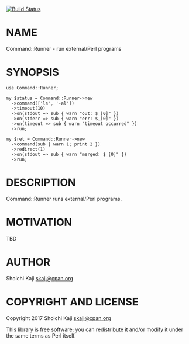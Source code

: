 [![Build Status](https://travis-ci.org/skaji/Command-Runner.svg?branch=master)](https://travis-ci.org/skaji/Command-Runner)

# NAME

Command::Runner - run external/Perl programs

# SYNOPSIS

    use Command::Runner;

    my $status = Command::Runner->new
      ->command(['ls', '-al'])
      ->timeout(10)
      ->on(stdout => sub { warn "out: $_[0]" })
      ->on(stderr => sub { warn "err: $_[0]" })
      ->on(timeout => sub { warn "timeout occurred" })
      ->run;

    my $ret = Command::Runner->new
      ->command(sub { warn 1; print 2 })
      ->redirect(1)
      ->on(stdout => sub { warn "merged: $_[0]" })
      ->run;

# DESCRIPTION

Command::Runner runs external/Perl programs.

# MOTIVATION

TBD

# AUTHOR

Shoichi Kaji <skaji@cpan.org>

# COPYRIGHT AND LICENSE

Copyright 2017 Shoichi Kaji <skaji@cpan.org>

This library is free software; you can redistribute it and/or modify
it under the same terms as Perl itself.
